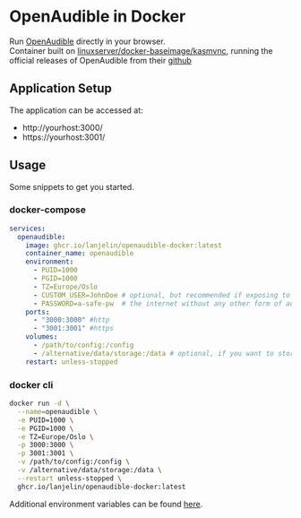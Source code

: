# OpenAudible in Docker

Run [OpenAudible](http://openaudible.org/) directly in your browser.  
Container built on [linuxserver/docker-baseimage/kasmvnc](https://github.com/linuxserver/docker-baseimage-kasmvnc), running the official releases of OpenAudible from their [github](https://github.com/openaudible/openaudible/releases)  

## Application Setup

The application can be accessed at:

* http://yourhost:3000/
* https://yourhost:3001/

## Usage

Some snippets to get you started.

### docker-compose

```yaml
services:
  openaudible:
    image: ghcr.io/lanjelin/openaudible-docker:latest
    container_name: openaudible
    environment:
      - PUID=1000
      - PGID=1000
      - TZ=Europe/Oslo
      - CUSTOM_USER=JohnDoe # optional, but recommended if exposing to -
      - PASSWORD=a-safe-pw  # the internet without any other form of authentication
    ports:
      - "3000:3000" #http
      - "3001:3001" #https
    volumes:
      - /path/to/config:/config
      - /alternative/data/storage:/data # optional, if you want to store books on a different dir, must be set in the app as well
    restart: unless-stopped
```

### docker cli

```bash
docker run -d \
  --name=openaudible \
  -e PUID=1000 \
  -e PGID=1000 \
  -e TZ=Europe/Oslo \
  -p 3000:3000 \
  -p 3001:3001 \
  -v /path/to/config:/config \
  -v /alternative/data/storage:/data \
  --restart unless-stopped \
  ghcr.io/lanjelin/openaudible-docker:latest
```

Additional environment variables can be found [here](https://github.com/linuxserver/docker-baseimage-kasmvnc#options).
